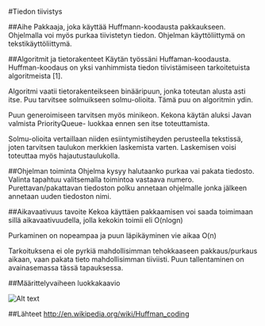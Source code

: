 #Tiedon tiivistys

##Aihe
Pakkaaja, joka käyttää Huffmann-koodausta pakkaukseen. 
Ohjelmalla voi myös purkaa tiivistetyn tiedon.
Ohjelman käyttöliittymä on tekstikäyttöliittymä.

##Algoritmit ja tietorakenteet
Käytän työssäni Huffaman-koodausta. Huffman-koodaus on yksi vanhimmista tiedon tiivistämiseen
tarkoitetuista algoritmeista [1].

Algoritmi vaatii tietorakenteikseen binääripuun, jonka toteutan alusta asti itse. Puu tarvitsee
solmuikseen solmu-olioita. Tämä puu on algoritmin ydin. 

Puun generoimiseen tarvitsen myös minikeon. Kekona käytän aluksi Javan valmista PriorityQueue- 
luokkaa ennen sen itse toteuttamista.

Solmu-olioita vertaillaan niiden esiintymistiheyden perusteella tekstissä, joten tarvitsen
taulukon merkkien laskemista varten. Laskemisen voisi toteuttaa myös hajautustaulukolla.

##Ohjelman toiminta
Ohjelma kysyy halutaanko purkaa vai pakata tiedosto. Valinta tapahtuu valitsemalla toimintoa 
vastaava numero. Purettavan/pakattavan tiedoston polku annetaan ohjelmalle jonka jälkeen annetaan 
uuden tiedoston nimi.


##Aikavaativuus tavoite
Kekoa käyttäen pakkaamisen voi saada toimimaan sillä aikavaativuudella, jolla kekokin toimii eli 
O(nlogn)

Purkaminen on nopeampaa ja puun läpikäyminen vie aikaa O(n)

Tarkoituksena ei ole pyrkiä mahdollisimman tehokkaaseen pakkaus/purkaus aikaan, vaan pakata
tieto mahdollisimman tiiviisti. Puun tallentaminen on avainasemassa tässä tapauksessa.

##Määrittelyvaiheen luokkakaavio

![Alt text](/TiraLabra/Docs/MaarvaiheenLuokkaKaavio.jpg)


##Lähteet
http://en.wikipedia.org/wiki/Huffman_coding